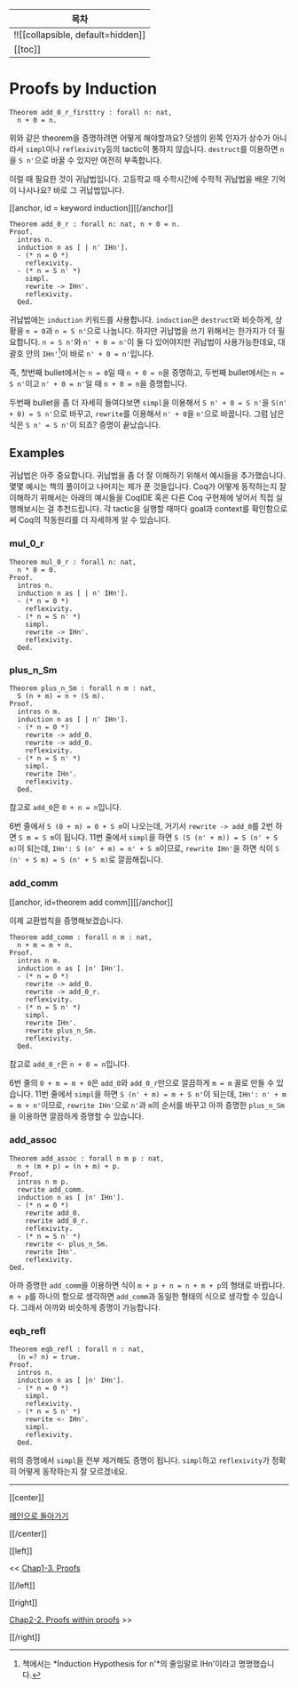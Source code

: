 | 목차 |
|-------------------|
|!![[collapsible, default=hidden]]  |
|[[toc]]|

# Proofs by Induction

```coq, line_num
Theorem add_0_r_firsttry : forall n: nat,
  n + 0 = n.
```

위와 같은 theorem을 증명하려면 어떻게 해야할까요? 덧셈의 왼쪽 인자가 상수가 아니라서 `simpl`이나 `reflexivity`등의 tactic이 통하지 않습니다. `destruct`를 이용하면 `n`을 `S n'`으로 바꿀 수 있지만 여전히 부족합니다.

이럴 때 필요한 것이 귀납법입니다. 고등학교 때 수학시간에 수학적 귀납법을 배운 기억이 나시나요? 바로 그 귀납법입니다.

[[anchor, id = keyword induction]][[/anchor]]

```coq, line_num
Theorem add_0_r : forall n: nat, n + 0 = n.
Proof.
  intros n.
  induction n as [ | n' IHn'].
  - (* n = 0 *)
    reflexivity.
  - (* n = S n' *)
    simpl.
    rewrite -> IHn'.
    reflexivity.
  Qed.
```

귀납법에는 `induction` 키워드를 사용합니다. `induction`은 `destruct`와 비슷하게, 상황을 `n = 0`과 `n = S n'`으로 나눕니다. 하지만 귀납법을 쓰기 위해서는 한가지가 더 필요합니다. `n = S n'`와 `n' + 0 = n'`이 둘 다 있어야지만 귀납법이 사용가능한데요, 대괄호 안의 `IHn'`[^ihn]이 바로 `n' + 0 = n'`입니다.

즉, 첫번째 bullet에서는 `n = 0`일 때 `n + 0 = n`을 증명하고, 두번째 bullet에서는 `n = S n'`이고 `n' + 0 = n'`일 때 `n + 0 = n`을 증명합니다.

두번째 bullet을 좀 더 자세히 들여다보면 `simpl`을 이용해서 `S n' + 0 = S n'`을 `S(n' + 0) = S n'`으로 바꾸고, `rewrite`를 이용해서 `n' + 0`을 `n'`으로 바꿉니다. 그럼 남은 식은 `S n' = S n'`이 되죠? 증명이 끝났습니다.

[^ihn]: 책에서는 *Induction Hypothesis for n'*의 줄임말로 IHn'이라고 명명했습니다.

## Examples

귀납법은 아주 중요합니다. 귀납법을 좀 더 잘 이해하기 위해서 예시들을 추가했습니다. 몇몇 예시는 책의 풀이이고 나머지는 제가 푼 것들입니다. Coq가 어떻게 동작하는지 잘 이해하기 위해서는 아래의 예시들을 CoqIDE 혹은 다른 Coq 구현체에 넣어서 직접 실행해보시는 걸 추천드립니다. 각 tactic을 실행할 때마다 goal과 context를 확인함으로써 Coq의 작동원리를 더 자세하게 알 수 있습니다.

### mul_0_r

```coq, line_num
Theorem mul_0_r : forall n: nat,
  n * 0 = 0.
Proof.
  intros n.
  induction n as [ | n' IHn'].
  - (* n = 0 *)
    reflexivity.
  - (* n = S n' *)
    simpl.
    rewrite -> IHn'.
    reflexivity.
  Qed.
```

### plus_n_Sm

```coq, line_num
Theorem plus_n_Sm : forall n m : nat,
  S (n + m) = n + (S m).
Proof.
  intros n m.
  induction n as [ | n' IHn'].
  - (* n = 0 *)
    rewrite -> add_0.
    rewrite -> add_0.
    reflexivity.
  - (* n = S n' *)
    simpl.
    rewrite IHn'.
    reflexivity.
  Qed.
```

참고로 `add_0`은 `0 + n = n`입니다.

6번 줄에서 `S (0 + m) = 0 + S m`이 나오는데, 거기서 `rewrite -> add_0`를 2번 하면 `S m = S m`이 됩니다. 11번 줄에서 `simpl`을 하면 `S (S (n' + m)) = S (n' + S m)`이 되는데, `IHn': S (n' + m) = n' + S m`이므로, `rewrite IHn'`을 하면 식이 `S (n' + S m) = S (n' + S m)`로 깔끔해집니다.

### add_comm

[[anchor, id=theorem add comm]][[/anchor]]

이제 교환법칙을 증명해보겠습니다.

```coq, line_num
Theorem add_comm : forall n m : nat,
  n + m = m + n.
Proof.
  intros n m.
  induction n as [ |n' IHn'].
  - (* n = 0 *)
    rewrite -> add_0.
    rewrite -> add_0_r.
    reflexivity.
  - (* n = S n' *)
    simpl.
    rewrite IHn'.
    rewrite plus_n_Sm.
    reflexivity.
  Qed.
```

참고로 `add_0_r`은 `n + 0 = n`입니다.

6번 줄의 `0 + m = m + 0`은 `add_0`와 `add_0_r`만으로 깔끔하게 `m = m` 꼴로 만들 수 있습니다. 11번 줄에서 `simpl`을 하면 `S (n' + m) = m + S n'`이 되는데, `IHn': n' + m = m + n'`이므로, `rewrite IHn'`으로 `n'`과 `m`의 순서를 바꾸고 아까 증명한 `plus_n_Sm`을 이용하면 깔끔하게 증명할 수 있습니다.

### add_assoc

```coq, line_num
Theorem add_assoc : forall n m p : nat,
  n + (m + p) = (n + m) + p.
Proof.
  intros n m p.
  rewrite add_comm.
  induction n as [ |n' IHn'].
  - (* n = 0 *)
    rewrite add_0.
    rewrite add_0_r.
    reflexivity.
  - (* n = S n' *)
    rewrite <- plus_n_Sm.
    rewrite IHn'.
    reflexivity.
Qed.
```

아까 증명한 `add_comm`을 이용하면 식이 `m + p + n = n + m + p`의 형태로 바뀝니다. `m + p`를 하나의 항으로 생각하면 `add_comm`과 동일한 형태의 식으로 생각할 수 있습니다. 그래서 아까와 비슷하게 증명이 가능합니다.

### eqb_refl

```coq, line_num
Theorem eqb_refl : forall n : nat,
  (n =? n) = true.
Proof.
  intros n.
  induction n as [ |n' IHn'].
  - (* n = 0 *)
    simpl.
    reflexivity.
  - (* n = S n' *)
    rewrite <- IHn'.
    simpl.
    reflexivity.
  Qed.
```

위의 증명에서 `simpl`을 전부 제거해도 증명이 됩니다. `simpl`하고 `reflexivity`가 정확히 어떻게 동작하는지 잘 모르겠네요.

---

[[center]]

[메인으로 돌아가기](index.html)

[[/center]]

[[left]]

<< [Chap1-3. Proofs](Chap1-3.html)

[[/left]]

[[right]]

[Chap2-2. Proofs within proofs](Chap2-2.html) >>

[[/right]]